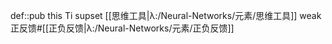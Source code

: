 def::pub this Ti supset  [[思维工具|λ:/Neural-Networks/元素/思维工具]] weak 正反馈#[[正负反馈|λ:/Neural-Networks/元素/正负反馈]]